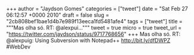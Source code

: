 
+++
author = "Jaydson Gomes"
categories = ["tweet"]
date = "Sat Feb 27 06:12:57 +0000 2010"
draft = false
slug = "2cb808bef1bae1d4b7e989f13eeca1fd5481afe4"
tags = ["tweet"]
title = """Mas olha só. RT: @alexpui..."""
tweet = true
micro = true
tweet_url = "https://twitter.com/jaydson/status/9717768656"
+++
Mas olha só. RT: @alexpuig: Using Subversion with Notepad++ http://bit.ly/dfDWPZ #WebDev
